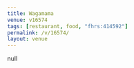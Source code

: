 ```yaml
---
title: Wagamama
venue: v16574
tags: [restaurant, food, "fhrs:414592"]
permalink: /v/16574/
layout: venue
---
```

null